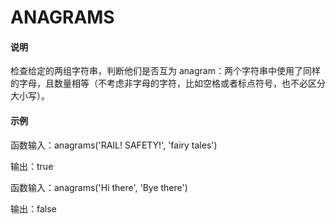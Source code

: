 # ANAGRAMS

#### 说明

检查给定的两组字符串，判断他们是否互为 anagram：两个字符串中使用了同样的字母，且数量相等（不考虑非字母的字符，比如空格或者标点符号，也不必区分大小写）。

#### 示例

函数输入：anagrams('RAIL! SAFETY!', 'fairy tales')

输出：true

函数输入：anagrams('Hi there', 'Bye there')

输出：false
